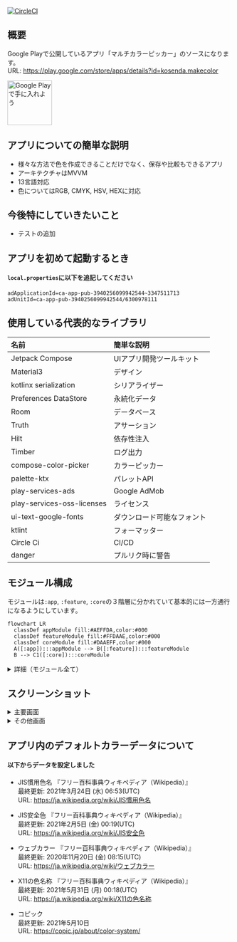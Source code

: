 [![CircleCI](https://circleci.com/gh/circleci/circleci-docs.svg?style=svg)](https://https://github.com/kosenda/MultiColorPicker)

## 概要

Google Playで公開しているアプリ「マルチカラーピッカー」のソースになります。  
URL: https://play.google.com/store/apps/details?id=kosenda.makecolor  

<a href='https://play.google.com/store/apps/details?id=kosenda.makecolor&pcampaignid=pcampaignidMKT-Other-global-all-co-prtnr-py-PartBadge-Mar2515-1'><img alt='Google Play で手に入れよう' src='https://play.google.com/intl/ja/badges/static/images/badges/ja_badge_web_generic.png' height="100"/></a>

## アプリについての簡単な説明
- 様々な方法で色を作成できることだけでなく、保存や比較もできるアプリ
- アーキテクチャはMVVM
- 13言語対応
- 色についてはRGB, CMYK, HSV, HEXに対応


## 今後特にしていきたいこと
- テストの追加

## アプリを初めて起動するとき
#### `local.properties`に以下を追記してください
```
adApplicationId=ca-app-pub-3940256099942544~3347511713
adUnitId=ca-app-pub-3940256099942544/6300978111
```


## 使用している代表的なライブラリ  
|名前|簡単な説明|
|:--|:--|
|Jetpack Compose|UIアプリ開発ツールキット|
|Material3|デザイン|
|kotlinx serialization|シリアライザー|
|Preferences DataStore|永続化データ|
|Room|データベース|
|Truth|アサーション|
|Hilt|依存性注入|
|Timber|ログ出力|
|compose-color-picker|カラーピッカー|
|palette-ktx|パレットAPI|
|play-services-ads|Google AdMob|
|play-services-oss-licenses|ライセンス|
|ui-text-google-fonts|ダウンロード可能なフォント|
|ktlint|フォーマッター|
|Circle Ci|CI/CD|
|danger|プルリク時に警告|

## モジュール構成
モジュールは`:app`, `:feature`, `:core`の３階層に分かれていて基本的には一方通行になるようにしています。
```mermaid
flowchart LR
  classDef appModule fill:#AEFFDA,color:#000
  classDef featureModule fill:#FFDAAE,color:#000
  classDef coreModule fill:#DAAEFF,color:#000
  A([:app]):::appModule --> B([:feature]):::featureModule
  B --> C1([:core]):::coreModule
```

<details>
<summary>詳細（モジュール全て）</summary>
  
#### ⚠️ :feature と :core 内の依存関係は省略しています
  
```mermaid
flowchart LR
%%{init: {'flowchart' : {'curve' : 'cardinal'}}}%%

  classDef appModule fill:#AEFFDA,color:#000
  classDef featureModule fill:#FFDAAE,color:#000
  classDef coreModule fill:#DAAEFF,color:#000
  
  A1([:app]):::appModule --> B1([:feature:makecolor]):::featureModule
  A1 --> B2([:feature:settings]):::featureModule
  A1 --> B3([:feature:preview]):::featureModule
  A1 --> B4([:feature:info]):::featureModule
  A1 --> B5([:feature:edit]):::featureModule
  A1 --> B6([:feature:display]):::featureModule
  
  B1 --> C1([:core:model]):::coreModule 
  B1 --> C2([:core:data]):::coreModule
  B1 --> C3([:core:domain]):::coreModule
  B1 --> C4([:core:resource]):::coreModule
  B1 --> C5([:core:ui]):::coreModule
  B1 --> C6([:core:util]):::coreModule
  
  B2 --> C1
  B2 --> C2
  B2 --> C4
  B2 --> C5
  B2 --> C6
  
  B3 --> C5
  
  B4 --> C1
  B4 --> C2
  B4 --> C4
  B4 --> C5
  B4 --> C6
  
  B5 --> C1
  B5 --> C2
  B5 --> C4
  B5 --> C5
  B5 --> C6
  
  B6 --> C1
  B6 --> C2
  B6 --> C3
  B6 --> C4
  B6 --> C5
  B6 --> C6
```
</details>

## スクリーンショット
<details>
<summary>主要画面</summary>

|説明|ダークモード|ライトモード|
|---|---|---|
|色作成（ピッカー）|<img src="https://user-images.githubusercontent.com/60963155/227682827-025fdba3-6367-41a8-8086-5bb7e9adafed.png" width="350">|<img src="https://user-images.githubusercontent.com/60963155/227682813-0b420716-5b43-4b34-b323-bf288548e796.png" width="350">|
|色作成（シークバー）|<img src="https://user-images.githubusercontent.com/60963155/227682846-767f9d0e-9b5d-4248-a13e-99875b079bd9.png" width="350">|<img src="https://user-images.githubusercontent.com/60963155/227682852-65337cbb-4d50-4032-9b16-855638571e8f.png" width="350">|
|色作成（テキスト）|<img src="https://user-images.githubusercontent.com/60963155/227682845-c5e85817-64fa-4e6d-8070-6b296e854c41.png" width="350">|<img src="https://user-images.githubusercontent.com/60963155/227682851-b8155bf6-3617-45f7-92b7-19486eee7f22.png" width="350">|
|色作成（写真）|<img src="https://user-images.githubusercontent.com/60963155/227682828-80649ffe-f1c4-4e99-9160-0bee9b367df1.png" width="350">|<img src="https://user-images.githubusercontent.com/60963155/227682817-11f930dd-5202-43bb-b083-ba83ebc03e67.png" width="350">|
|色作成（混色）|<img src="https://user-images.githubusercontent.com/60963155/227682829-5b89f126-618d-448a-b13d-bb95542cd33c.png" width="350">|<img src="https://user-images.githubusercontent.com/60963155/227682819-d63d8e6c-9c65-4104-b04a-83a643cc7bd5.png" width="350">|
|色作成（ランダム）|<img src="https://user-images.githubusercontent.com/60963155/227682830-5868530b-a770-4cdc-8aa0-3b09387e40e3.png" width="350">|<img src="https://user-images.githubusercontent.com/60963155/227682821-61903dac-c688-4dcf-a2c3-9cade62612ee.png" width="350">|
|データ一覧|<img src="https://user-images.githubusercontent.com/60963155/227682832-c45325b3-063c-4893-b660-9ac58ef26181.png" width="350">|<img src="https://user-images.githubusercontent.com/60963155/227682823-8dc1ec40-a760-4367-b36a-342123aff4f8.png" width="350">|
|分割色作成|<img src="https://user-images.githubusercontent.com/60963155/227682844-6d17a84d-658b-46de-927c-8b23df1e3f1f.png" width="350">|<img src="https://user-images.githubusercontent.com/60963155/227682850-75ecf225-3783-4fc0-9ed4-3b4198036ba0.png" width="350">|
|グラデーション作成|<img src="https://user-images.githubusercontent.com/60963155/227682834-fa71eec7-53ee-4db4-87cb-8413bf345fa5.png" width="350">|<img src="https://user-images.githubusercontent.com/60963155/227682826-04cf0473-4b47-4f54-b42a-fc3454823d1b.png" width="350">|
|設定|<img src="https://user-images.githubusercontent.com/60963155/227685726-dedc7b16-27e2-4d18-aeb2-dd01c6bea6da.png" width="350">|<img src="https://user-images.githubusercontent.com/60963155/227682847-28f8dc7d-bee7-46d8-a966-226f19ad45c4.png" width="350">|
</details>

<details>
<summary>その他画面</summary>

|説明|画面|
|---|---|
|インフォ|<img src="https://user-images.githubusercontent.com/60963155/227682840-ab88422a-f474-4dde-985b-8fd149a89083.png" width="350">|
|色選択|<img src="https://user-images.githubusercontent.com/60963155/227682842-48b6323e-2f02-4318-8031-7ca1070d3b6c.png" width="350">|
|グラデーション|<img src="https://user-images.githubusercontent.com/60963155/227682835-e8d0e7ef-0ac8-41f8-88c9-00ccb1103fc0.png" width="350">|
|単色|<img src="https://user-images.githubusercontent.com/60963155/227682838-2504dfc0-e109-4fb9-97f4-de2946c8f857.png" width="350">|
|カテゴリー詳細|<img src="https://user-images.githubusercontent.com/60963155/227682839-09f8beb6-7d1c-479e-9d2a-933cc68fe779.png" width="350">|
</details>

## アプリ内のデフォルトカラーデータについて
#### 以下からデータを設定しました
- JIS慣用色名 『フリー百科事典ウィキペディア（Wikipedia）』  
最終更新: 2021年3月24日 (水) 06:53(UTC)  
URL: https://ja.wikipedia.org/wiki/JIS慣用色名  

- JIS安全色 『フリー百科事典ウィキペディア（Wikipedia）』  
最終更新: 2021年2月5日 (金) 00:19(UTC)  
URL: https://ja.wikipedia.org/wiki/JIS安全色  

- ウェブカラー 『フリー百科事典ウィキペディア（Wikipedia）』   
最終更新: 2020年11月20日 (金) 08:15(UTC)  
URL: https://ja.wikipedia.org/wiki/ウェブカラー  

- X11の色名称 『フリー百科事典ウィキペディア（Wikipedia）』  
最終更新: 2021年5月31日 (月) 00:18(UTC)  
URL: https://ja.wikipedia.org/wiki/X11の色名称  

- コピック  
最終更新: 2021年5月10日  
URL: https://copic.jp/about/color-system/  

